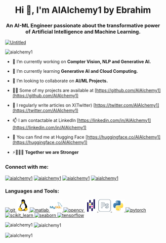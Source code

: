 <h1 align="center">Hi 👋, I'm AIAlchemy1 by Ebrahim</h1>
<h3 align="center">An AI-ML Engineer passionate about the transformative power of Artificial Intelligence and Machine Learning.</h3>

<a href="https://ibb.co/7rXHdLH"><img src="https://i.ibb.co/ygXDc7D/Untitled.png" width="1400" alt="Untitled" border="0"></a>

<p align="left"> <img src="https://komarev.com/ghpvc/?username=aialchemy1&label=Profile%20views&color=0e75b6&style=flat" alt="aialchemy1" /> </p>

- 🔭 I’m currently working on **Compter Vision, NLP and Generative AI.**

- 🌱 I’m currently learning **Generative AI and Cloud Computing.**

- 👯 I’m looking to collaborate on **AI/ML Projects.**

- 👨‍💻 Some of my projects are available at [https://github.com/AIAlchemy1](https://github.com/AIAlchemy1)

- 📝 I regularly write articles on X(Twitter) [https://twitter.com/AIAlchemy1](https://twitter.com/AIAlchemy1)

- 📫 I am contactable at LinkedIn [https://linkedin.com/in/AIAlchemy1](https://linkedin.com/in/AIAlchemy1)

- 🤗 You can find me at Hugging Face [https://huggingface.co/AIAlchemy1](https://huggingface.co/AIAlchemy1)

- ⚡💪💪💪 **Together we are Stronger**

<h3 align="left">Connect with me:</h3>
<p align="left">
<a href="https://twitter.com/aialchemy1" target="blank"><img align="center" src="https://raw.githubusercontent.com/rahuldkjain/github-profile-readme-generator/master/src/images/icons/Social/twitter.svg" alt="aialchemy1" height="30" width="40" /></a>
<a href="https://linkedin.com/in/aialchemy1" target="blank"><img align="center" src="https://raw.githubusercontent.com/rahuldkjain/github-profile-readme-generator/master/src/images/icons/Social/linked-in-alt.svg" alt="aialchemy1" height="30" width="40" /></a>
<a href="https://kaggle.com/aialchemy1" target="blank"><img align="center" src="https://raw.githubusercontent.com/rahuldkjain/github-profile-readme-generator/master/src/images/icons/Social/kaggle.svg" alt="aialchemy1" height="30" width="40" /></a>
<a href="https://www.leetcode.com/aialchemy1" target="blank"><img align="center" src="https://raw.githubusercontent.com/rahuldkjain/github-profile-readme-generator/master/src/images/icons/Social/leet-code.svg" alt="aialchemy1" height="30" width="40" /></a>
</p>

<h3 align="left">Languages and Tools:</h3>
<p align="left"> <a href="https://git-scm.com/" target="_blank" rel="noreferrer"> <img src="https://www.vectorlogo.zone/logos/git-scm/git-scm-icon.svg" alt="git" width="40" height="40"/> </a> <a href="https://www.linux.org/" target="_blank" rel="noreferrer"> <img src="https://raw.githubusercontent.com/devicons/devicon/master/icons/linux/linux-original.svg" alt="linux" width="40" height="40"/> </a> <a href="https://www.mathworks.com/" target="_blank" rel="noreferrer"> <img src="https://upload.wikimedia.org/wikipedia/commons/2/21/Matlab_Logo.png" alt="matlab" width="40" height="40"/> </a> <a href="https://www.mysql.com/" target="_blank" rel="noreferrer"> <img src="https://raw.githubusercontent.com/devicons/devicon/master/icons/mysql/mysql-original-wordmark.svg" alt="mysql" width="40" height="40"/> </a> <a href="https://opencv.org/" target="_blank" rel="noreferrer"> <img src="https://www.vectorlogo.zone/logos/opencv/opencv-icon.svg" alt="opencv" width="40" height="40"/> </a> <a href="https://pandas.pydata.org/" target="_blank" rel="noreferrer"> <img src="https://raw.githubusercontent.com/devicons/devicon/2ae2a900d2f041da66e950e4d48052658d850630/icons/pandas/pandas-original.svg" alt="pandas" width="40" height="40"/> </a> <a href="https://www.photoshop.com/en" target="_blank" rel="noreferrer"> <img src="https://raw.githubusercontent.com/devicons/devicon/master/icons/photoshop/photoshop-line.svg" alt="photoshop" width="40" height="40"/> </a> <a href="https://www.python.org" target="_blank" rel="noreferrer"> <img src="https://raw.githubusercontent.com/devicons/devicon/master/icons/python/python-original.svg" alt="python" width="40" height="40"/> </a> <a href="https://pytorch.org/" target="_blank" rel="noreferrer"> <img src="https://www.vectorlogo.zone/logos/pytorch/pytorch-icon.svg" alt="pytorch" width="40" height="40"/> </a> <a href="https://scikit-learn.org/" target="_blank" rel="noreferrer"> <img src="https://upload.wikimedia.org/wikipedia/commons/0/05/Scikit_learn_logo_small.svg" alt="scikit_learn" width="40" height="40"/> </a> <a href="https://seaborn.pydata.org/" target="_blank" rel="noreferrer"> <img src="https://seaborn.pydata.org/_images/logo-mark-lightbg.svg" alt="seaborn" width="40" height="40"/> </a> <a href="https://www.tensorflow.org" target="_blank" rel="noreferrer"> <img src="https://www.vectorlogo.zone/logos/tensorflow/tensorflow-icon.svg" alt="tensorflow" width="40" height="40"/> </a> </p>

<p><img align="left" src="https://github-readme-stats.vercel.app/api/top-langs?username=aialchemy1&show_icons=true&locale=en&layout=compact" alt="aialchemy1" /></p>

<p>&nbsp;<img align="center" src="https://github-readme-stats.vercel.app/api?username=aialchemy1&show_icons=true&locale=en" alt="aialchemy1" /></p>

<p><img align="center" src="https://github-readme-streak-stats.herokuapp.com/?user=aialchemy1&" alt="aialchemy1" /></p>
